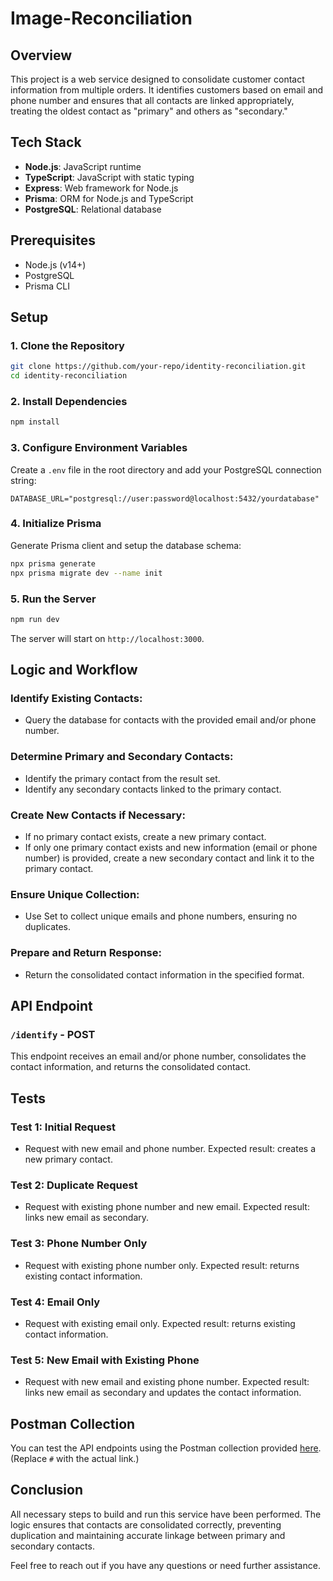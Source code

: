 # Image-Reconciliation

## Overview

This project is a web service designed to consolidate customer contact information from multiple orders. It identifies customers based on email and phone number and ensures that all contacts are linked appropriately, treating the oldest contact as "primary" and others as "secondary."

## Tech Stack

- **Node.js**: JavaScript runtime
- **TypeScript**: JavaScript with static typing
- **Express**: Web framework for Node.js
- **Prisma**: ORM for Node.js and TypeScript
- **PostgreSQL**: Relational database

## Prerequisites

- Node.js (v14+)
- PostgreSQL
- Prisma CLI

## Setup

### 1. Clone the Repository

```sh
git clone https://github.com/your-repo/identity-reconciliation.git
cd identity-reconciliation
```

### 2. Install Dependencies

```sh
npm install
```

### 3. Configure Environment Variables

Create a `.env` file in the root directory and add your PostgreSQL connection string:

```env
DATABASE_URL="postgresql://user:password@localhost:5432/yourdatabase"
```

### 4. Initialize Prisma

Generate Prisma client and setup the database schema:

```sh
npx prisma generate
npx prisma migrate dev --name init
```

### 5. Run the Server

```sh
npm run dev
```

The server will start on `http://localhost:3000`.

## Logic and Workflow

### Identify Existing Contacts:

- Query the database for contacts with the provided email and/or phone number.

### Determine Primary and Secondary Contacts:

- Identify the primary contact from the result set.
- Identify any secondary contacts linked to the primary contact.

### Create New Contacts if Necessary:

- If no primary contact exists, create a new primary contact.
- If only one primary contact exists and new information (email or phone number) is provided, create a new secondary contact and link it to the primary contact.

### Ensure Unique Collection:

- Use Set to collect unique emails and phone numbers, ensuring no duplicates.

### Prepare and Return Response:

- Return the consolidated contact information in the specified format.

## API Endpoint

### `/identify` - POST

This endpoint receives an email and/or phone number, consolidates the contact information, and returns the consolidated contact.

## Tests

### Test 1: Initial Request

- Request with new email and phone number. Expected result: creates a new primary contact.

### Test 2: Duplicate Request

- Request with existing phone number and new email. Expected result: links new email as secondary.

### Test 3: Phone Number Only

- Request with existing phone number only. Expected result: returns existing contact information.

### Test 4: Email Only

- Request with existing email only. Expected result: returns existing contact information.

### Test 5: New Email with Existing Phone

- Request with new email and existing phone number. Expected result: links new email as secondary and updates the contact information.

## Postman Collection

You can test the API endpoints using the Postman collection provided [here](https://www.postman.com/universal-shadow-350949/workspace/publiccollectionsworkspace/collection/18667919-d6203ff8-3894-4ece-a6e4-caa4d9bdc8b1?action=share&creator=18667919). (Replace `#` with the actual link.)

## Conclusion

All necessary steps to build and run this service have been performed. The logic ensures that contacts are consolidated correctly, preventing duplication and maintaining accurate linkage between primary and secondary contacts.

Feel free to reach out if you have any questions or need further assistance.

